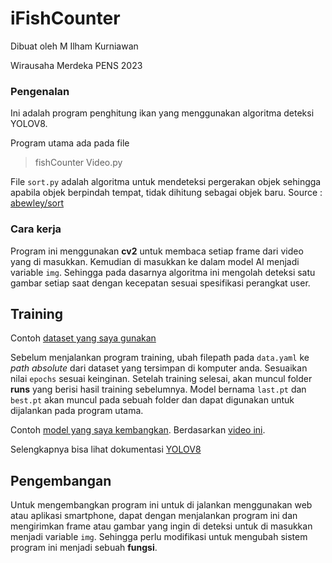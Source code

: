 # iFishCounter
Dibuat oleh M Ilham Kurniawan

Wirausaha Merdeka PENS 2023


### Pengenalan
Ini adalah program penghitung ikan yang menggunakan algoritma deteksi YOLOV8.


Program utama ada pada file
> fishCounter Video.py


File `sort.py` adalah algoritma untuk mendeteksi pergerakan objek sehingga apabila objek berpindah tempat, tidak dihitung sebagai objek baru.
Source : [abewley/sort](https://github.com/abewley/sort)


### Cara kerja

Program ini menggunakan **cv2** untuk membaca setiap frame dari video yang di masukkan. Kemudian di masukkan ke dalam model AI menjadi variable `img`. Sehingga pada dasarnya algoritma ini mengolah deteksi satu gambar setiap saat dengan kecepatan sesuai spesifikasi perangkat user.

## Training

Contoh [dataset yang saya gunakan](https://app.roboflow.com/ds/C87Ut9iz9y?key=8sJSksjRZy)


Sebelum menjalankan program training, ubah filepath pada `data.yaml` ke _path absolute_ dari dataset yang tersimpan di komputer anda. Sesuaikan nilai `epochs` sesuai keinginan. Setelah training selesai, akan muncul folder **runs** yang berisi hasil training sebelumnya. Model bernama `last.pt` dan `best.pt` akan muncul pada sebuah folder dan dapat digunakan untuk dijalankan pada program utama.


Contoh [model yang saya kembangkan](https://drive.google.com/file/d/1xWAtq2ld5bosZWLvauFA0_D_nikshvRx/view?usp=drive_link). Berdasarkan [video ini](https://drive.google.com/file/d/1S5Hrc2e-nkfb5HtbBo4OpTKICKC249oY/view?usp=drive_link).


Selengkapnya bisa lihat dokumentasi [YOLOV8](https://github.com/ultralytics/ultralytics)


## Pengembangan

Untuk mengembangkan program ini untuk di jalankan menggunakan web atau aplikasi smartphone, dapat dengan menjalankan program ini dan mengirimkan frame atau gambar yang ingin di deteksi untuk di masukkan menjadi variable `img`. Sehingga perlu modifikasi untuk mengubah sistem program ini menjadi sebuah **fungsi**.
